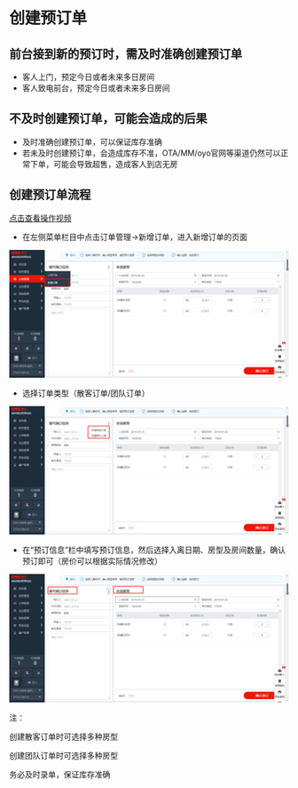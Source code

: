 # 创建预订单

## 前台接到新的预订时，需及时准确创建预订单

* 客人上门，预定今日或者未来多日房间
* 客人致电前台，预定今日或者未来多日房间

## 不及时创建预订单，可能会造成的后果

* 及时准确创建预订单，可以保证库存准确
* 若未及时创建预订单，会造成库存不准，OTA/MM/oyo官网等渠道仍然可以正常下单，可能会导致超售，造成客人到店无房

## 创建预订单流程

[点击查看操作视频](http://crs-pms-vidio.oss-cn-beijing.aliyuncs.com/%E5%88%9B%E5%BB%BA%E9%A2%84%E8%AE%A2%E5%8D%95.mp4)

* 在左侧菜单栏目中点击订单管理→新增订单，进入新增订单的页面

![](../../.gitbook/assets/image%20%28168%29.png)

* 选择订单类型（散客订单/团队订单）

![](../../.gitbook/assets/image%20%28225%29.png)

* 在“预订信息”栏中填写预订信息，然后选择入离日期、房型及房间数量，确认预订即可（房价可以根据实际情况修改）

![](../../.gitbook/assets/image%20%28382%29.png)

注：

创建散客订单时可选择多种房型

创建团队订单时可选择多种房型

务必及时录单，保证库存准确



